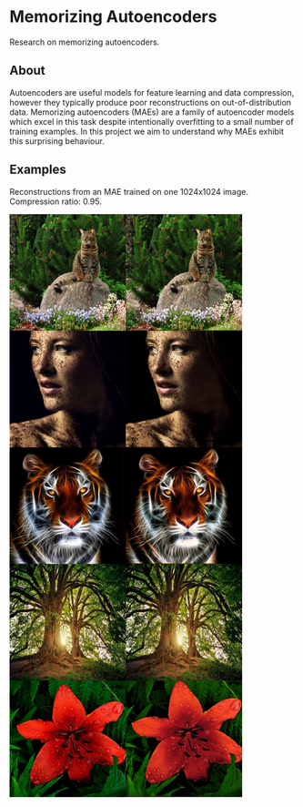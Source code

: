 # Memorizing Autoencoders

Research on memorizing autoencoders.

## About

Autoencoders are useful models for feature learning and data compression, however they typically produce poor reconstructions on out-of-distribution data. Memorizing autoencoders (MAEs) are a family of autoencoder models which excel in this task despite intentionally overfitting to a small number of training examples. In this project we aim to understand why MAEs exhibit this surprising behaviour.

## Examples

Reconstructions from an MAE trained on one 1024x1024 image. Compression ratio: 0.95.

<img src='https://github.com/oelin/memorizing-autoencoders/blob/main/images/examples.jpeg'>
